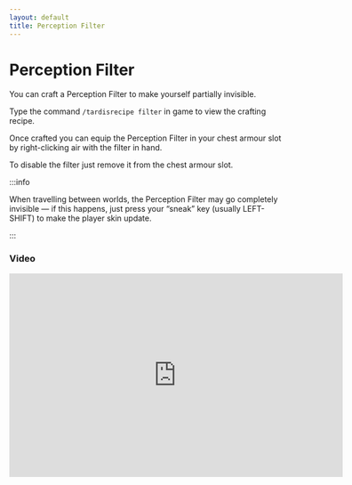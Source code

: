 ```yaml
---
layout: default
title: Perception Filter
---
```


# Perception Filter

You can craft a Perception Filter to make yourself partially invisible.

Type the command `/tardisrecipe filter` in game to view the crafting recipe.

Once crafted you can equip the Perception Filter in your chest armour slot by right-clicking air with the filter in
hand.

To disable the filter just remove it from the chest armour slot.

:::info

When travelling between worlds, the Perception Filter may go completely invisible — if this happens, just
press your “sneak” key (usually LEFT-SHIFT) to make the player skin update.

:::

### Video

<iframe src="https://player.vimeo.com/video/83294545" width="600" height="366" frameborder="0" webkitallowfullscreen mozallowfullscreen allowfullscreen></iframe>
